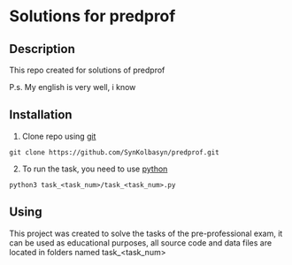 # Solutions for predprof

## Description
This repo created for solutions of predprof

P.s. My english is very well, i know

## Installation
1. Clone repo using [git](https://git-scm.com/)
```Shell
git clone https://github.com/SynKolbasyn/predprof.git
```
2. To run the task, you need to use [python](https://www.python.org/)
```Shell
python3 task_<task_num>/task_<task_num>.py
```

## Using
This project was created to solve the tasks of the pre-professional exam, it can be used as educational purposes, all source code and data files are located in folders named task_<task_num>